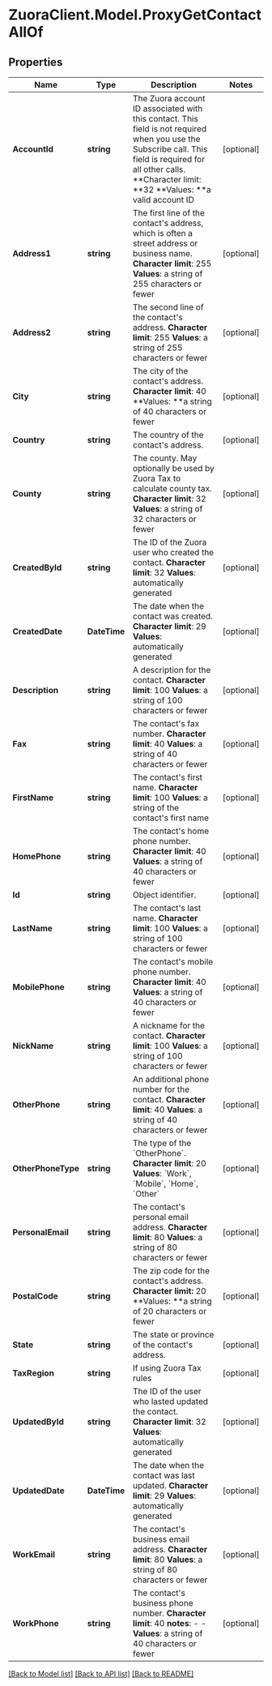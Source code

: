 # ZuoraClient.Model.ProxyGetContactAllOf

## Properties

Name | Type | Description | Notes
------------ | ------------- | ------------- | -------------
**AccountId** | **string** |  The Zuora account ID associated with this contact. This field is not required when you use the Subscribe call. This field is required for all other calls. **Character limit: **32 **Values: **a valid account ID  | [optional] 
**Address1** | **string** |  The first line of the contact&#39;s address, which is often a street address or business name. **Character limit**: 255 **Values**: a string of 255 characters or fewer  | [optional] 
**Address2** | **string** |  The second line of the contact&#39;s address. **Character limit**: 255 **Values**: a string of 255 characters or fewer  | [optional] 
**City** | **string** |  The city of the contact&#39;s address. **Character limit**: 40 **Values: **a string of 40 characters or fewer  | [optional] 
**Country** | **string** |  The country of the contact&#39;s address.  | [optional] 
**County** | **string** |  The county. May optionally be used by Zuora Tax to calculate county tax. **Character limit**: 32 **Values**: a string of 32 characters or fewer  | [optional] 
**CreatedById** | **string** | The ID of the Zuora user who created the contact. **Character limit**: 32 **Values**: automatically generated  | [optional] 
**CreatedDate** | **DateTime** | The date when the contact was created. **Character limit**: 29 **Values**: automatically generated  | [optional] 
**Description** | **string** |  A description for the contact. **Character limit**: 100 **Values**: a string of 100 characters or fewer  | [optional] 
**Fax** | **string** |  The contact&#39;s fax number. **Character limit**: 40 **Values**: a string of 40 characters or fewer  | [optional] 
**FirstName** | **string** |  The contact&#39;s first name. **Character limit**: 100 **Values**: a string of the contact&#39;s first name  | [optional] 
**HomePhone** | **string** |  The contact&#39;s home phone number. **Character limit**: 40 **Values**: a string of 40 characters or fewer  | [optional] 
**Id** | **string** | Object identifier. | [optional] 
**LastName** | **string** |  The contact&#39;s last name. **Character limit**: 100 **Values**: a string of 100 characters or fewer  | [optional] 
**MobilePhone** | **string** |  The contact&#39;s mobile phone number. **Character limit**: 40 **Values**: a string of 40 characters or fewer  | [optional] 
**NickName** | **string** |  A nickname for the contact. **Character limit**: 100 **Values**: a string of 100 characters or fewer  | [optional] 
**OtherPhone** | **string** |  An additional phone number for the contact. **Character limit**: 40 **Values**: a string of 40 characters or fewer  | [optional] 
**OtherPhoneType** | **string** | The type of the &#x60;OtherPhone&#x60;. **Character limit**: 20 **Values**: &#x60;Work&#x60;, &#x60;Mobile&#x60;, &#x60;Home&#x60;, &#x60;Other&#x60;  | [optional] 
**PersonalEmail** | **string** |  The contact&#39;s personal email address. **Character limit**: 80 **Values**: a string of 80 characters or fewer  | [optional] 
**PostalCode** | **string** |  The zip code for the contact&#39;s address. **Character limit:** 20 **Values: **a string of 20 characters or fewer  | [optional] 
**State** | **string** |  The state or province of the contact&#39;s address.  | [optional] 
**TaxRegion** | **string** | If using Zuora Tax rules  | [optional] 
**UpdatedById** | **string** |  The ID of the user who lasted updated the contact. **Character limit**: 32 **Values**: automatically generated  | [optional] 
**UpdatedDate** | **DateTime** |  The date when the contact was last updated. **Character limit**: 29 **Values**: automatically generated  | [optional] 
**WorkEmail** | **string** |  The contact&#39;s business email address. **Character limit**: 80 **Values**: a string of 80 characters or fewer  | [optional] 
**WorkPhone** | **string** |  The contact&#39;s business phone number. **Character limit**: 40 **notes**: - - **Values**: a string of 40 characters or fewer  | [optional] 

[[Back to Model list]](../README.md#documentation-for-models) [[Back to API list]](../README.md#documentation-for-api-endpoints) [[Back to README]](../README.md)

